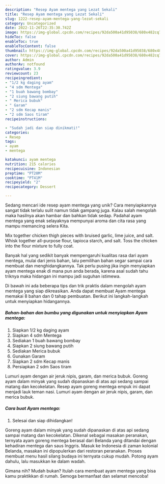 ```yaml
---
description: "Resep Ayam mentega yang Lezat Sekali"
title: "Resep Ayam mentega yang Lezat Sekali"
slug: 1222-resep-ayam-mentega-yang-lezat-sekali
category: Uncategorized
date: 2022-11-26T22:35:30.742Z
image: https://img-global.cpcdn.com/recipes/92da500a41d95038/680x482cq70/ayam-mentega-foto-resep-utama.jpg
hideToc: false
enableToc: true
enableTocContent: false
thumbnail: https://img-global.cpcdn.com/recipes/92da500a41d95038/680x482cq70/ayam-mentega-foto-resep-utama.jpg
cover: https://img-global.cpcdn.com/recipes/92da500a41d95038/680x482cq70/ayam-mentega-foto-resep-utama.jpg
author: Admin
authorAv: notfound
ratingvalue: 3.9
reviewcount: 23
recipeingredient:
- "1/2 kg daging ayam"
- "4 sdm Mentega"
- "1 buah bawang bombay"
- "2 siung bawang putih"
- " Merica bubuk"
- " Garam"
- "2 sdm Kecap manis"
- "2 sdm Saos tiram"
recipeinstructions:

- "Sudah jadi dan siap dinikmati!"
categories:
- Resep
tags:
- ayam
- mentega

katakunci: ayam mentega 
nutrition: 215 calories
recipecuisine: Indonesian
preptime: "PT20M"
cooktime: "PT41M"
recipeyield: "2"
recipecategory: Dessert

---
```





Sedang mencari ide resep ayam mentega yang unik? Cara menyiapkannya sangat tidak terlalu sulit namun tidak gampang juga. Kalau salah mengolah maka hasilnya akan hambar dan bahkan tidak sedap. Padahal ayam mentega yang enak selayaknya mempunyai aroma dan cita rasa yang mampu memancing selera Kita.





Mix together chicken thigh pieces with bruised garlic, lime juice, and salt. Whisk together all-purpose flour, tapioca starch, and salt. Toss the chicken into the flour mixture to fully coat.

Banyak hal yang sedikit banyak mempengaruhi kualitas rasa dari ayam mentega, mulai dari jenis bahan, lalu pemilihan bahan segar sampai cara membuat dan menghidangkannya. Tak perlu pusing jika ingin menyiapkan ayam mentega enak di mana pun anda berada, karena asal sudah tahu triknya maka hidangan ini mampu jadi suguhan istimewa.






Di bawah ini ada beberapa tips dan trik praktis dalam mengolah ayam mentega yang siap dikreasikan. Anda dapat membuat Ayam mentega memakai 8 bahan dan 0 tahap pembuatan. Berikut ini langkah-langkah untuk menyiapkan hidangannya.

<!--inarticleads1-->

##### Bahan-bahan dan bumbu yang digunakan untuk menyiapkan Ayam mentega:

1. Siapkan 1/2 kg daging ayam
1. Siapkan 4 sdm Mentega
1. Sediakan 1 buah bawang bombay
1. Siapkan 2 siung bawang putih
1. Sediakan  Merica bubuk
1. Gunakan  Garam
1. Siapkan 2 sdm Kecap manis
1. Persiapkan 2 sdm Saos tiram


Lumuri ayam dengan air jeruk nipis, garam, dan merica bubuk. Goreng ayam dalam minyak yang sudah dipanaskan di atas api sedang sampai matang dan kecokelatan. Resep ayam goreng mentega empuk ini dapat menjadi lauk teman nasi. Lumuri ayam dengan air jeruk nipis, garam, dan merica bubuk. 

<!--inarticleads2-->

##### Cara buat Ayam mentega:


1. Selesai dan siap dihidangkan!

Goreng ayam dalam minyak yang sudah dipanaskan di atas api sedang sampai matang dan kecokelatan. Dikenal sebagai masakan peranakan, ternyata ayam goreng mentega berasal dari Belanda yang ditandai dengan kehadiran mentega dan saus Inggris. Masuk ke Indonesia di zaman kolonial Belanda, masakan ini dipopulerkan dari restoran peranakan. Proses membuat menu hasil silang budaya ini ternyata cukup mudah. Potong ayam dahulu, lalu masukkan ke dalam wadah. 

Gimana nih? Mudah bukan? Itulah cara membuat ayam mentega yang bisa kamu praktikkan di rumah. Semoga bermanfaat dan selamat mencoba!
